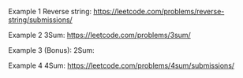 Example 1 Reverse string: https://leetcode.com/problems/reverse-string/submissions/

Example 2 3Sum: https://leetcode.com/problems/3sum/

Example 3 (Bonus): 2Sum: 

Example 4 4Sum: https://leetcode.com/problems/4sum/submissions/

